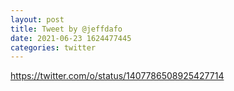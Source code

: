 ```yaml
--- 
layout: post 
title: Tweet by @jeffdafo 
date: 2021-06-23 1624477445 
categories: twitter 
--- 
```

https://twitter.com/o/status/1407786508925427714